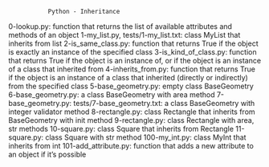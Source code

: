                Python - Inheritance
               
0-lookup.py: function that returns the list of available attributes and methods of an object
1-my_list.py, tests/1-my_list.txt: class MyList that inherits from list
2-is_same_class.py: function that returns True if the object is exactly an instance of the specified class
3-is_kind_of_class.py: function that returns True if the object is an instance of, or if the object is an instance of a class that inherited from
4-inherits_from.py: function that returns True if the object is an instance of a class that inherited (directly or indirectly) from the specified class
5-base_geometry.py: empty class BaseGeometry
6-base_geometry.py: a class BaseGeometry with area method
7-base_geometry.py: tests/7-base_geometry.txt: a class BaseGeometry with integer validator method
8-rectangle.py: class Rectangle that inherits from BaseGeometry with init method
9-rectangle.py: class Rectangle with area, str methods
10-square.py: class Square that inherits from Rectangle
11-square.py: class Square with str method
100-my_int.py: class MyInt that inherits from int
101-add_attribute.py: function that adds a new attribute to an object if it’s possible
